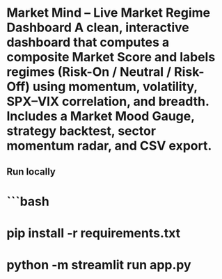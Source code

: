 # Market Mind – Live Market Regime Dashboard A clean, interactive dashboard that computes a composite **Market Score** and labels regimes (Risk-On / Neutral / Risk-Off) using momentum, volatility, SPX–VIX correlation, and breadth. Includes a **Market Mood Gauge**, strategy backtest, sector momentum radar, and CSV export.

## Run locally
# ```bash
# pip install -r requirements.txt
# python -m streamlit run app.py
